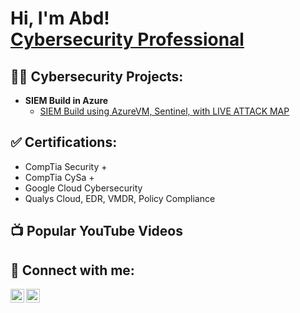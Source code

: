 <h1>Hi, I'm Abd! <br/><a href="https://www.linkedin.com/in/abdghazzawi/">Cybersecurity Professional</a> 

<h2>👨‍💻 Cybersecurity Projects:</h2>

- <b>SIEM Build in Azure</b>
  - [SIEM Build using AzureVM, Sentinel, with LIVE ATTACK MAP](https://github.com/aghaz10/ActiveDirectoryTutorial)
  


<h2>✅ Certifications:</h2>

- CompTia Security +
- CompTia CySa +
- Google Cloud Cybersecurity
- Qualys Cloud, EDR, VMDR, Policy Compliance

<h2>📺 Popular YouTube Videos</h2>



<h2> 🤳 Connect with me:</h2>

[<img align="left" alt="JoshMadakor | YouTube" width="22px" src="https://cdn.jsdelivr.net/npm/simple-icons@v3/icons/youtube.svg" />][youtube]
[<img align="left" alt="JoshMadakor | LinkedIn" width="22px" src="https://cdn.jsdelivr.net/npm/simple-icons@v3/icons/linkedin.svg" />][linkedin]


[youtube]: https://www.youtube.com/@PIBoost
[linkedin]: https://www.linkedin.com/in/abdghazzawi/

<!--
**joshmadakor1/joshmadakor1** is a ✨ _special_ ✨ repository because its `README.md` (this file) appears on your GitHub profile.

Here are some ideas to get you started:

- 🔭 I’m currently working on ...
- 🌱 I’m currently learning ...
- 👯 I’m looking to collaborate on ...
- 🤔 I’m looking for help with ...
- 💬 Ask me about ...
- 📫 How to reach me: ...
- 😄 Pronouns: ...
- ⚡ Fun fact: ...
-->
